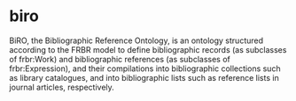 # biro
BiRO, the Bibliographic Reference Ontology, is an ontology structured according to the FRBR model to define bibliographic records (as subclasses of frbr:Work) and bibliographic references (as subclasses of frbr:Expression), and their compilations into bibliographic collections such as library catalogues, and into bibliographic lists such as reference lists in journal articles, respectively.
